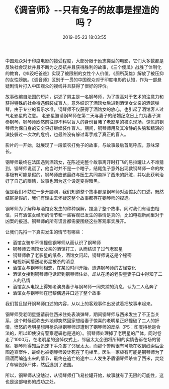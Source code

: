 ﻿---
title: 《调音师》--只有兔子的故事是捏造的吗？
date: 2019-05-23 18:03:55
tags:
- 调音师
- 影评
categories:
- 书影音
---

中国观众对于印度电影的接受程度，大部分限于励志类型的电影，它们大多数都是反映社会现状并且不断为之反抗并且获得胜利的故事，《三个傻瓜》战胜了体制化的教育，《摔跤吧爸爸》实现了被限制的女性个人价值，《厕所英雄》解放了被压抑的女性膀胱。《调音师》区别于一贯的中国观众对于印度电影的认知，作为一部悬疑剧情片打入中国观众的视线并且获得了很好的评价。

故事改编自法国的短片，讲述了男主是一名钢琴师，为了提高对于艺术的注意力和获得特殊的社会待遇假装成盲人，意外结识了酒馆女后进到酒馆女父亲的酒馆弹琴，由于专业的音乐水准，钢琴师不仅获得了酒馆女的放心，也引起了酒馆客人过气老影星的注意。 老影星邀请钢琴师在第二天与妻子的结婚纪念日上门为妻子演奏钢琴，钢琴师欣然前往却不料以盲人的身份目睹了老影星的被杀现场，惊慌的钢琴师为保自身的安全只好继续装作盲人。期间，钢琴师用及其冷静的头脑和精湛的演技躲过一次次的危机，也最终没有躲过毒手成了真正的盲人。

影片的一开始，就展现了一段菜农打兔子的故事，与故事最后首尾呼应，意味深长。

钢琴师最终在法国遇到酒馆女，在陈述完整个故事离开时打飞的易拉罐让人不难猜到，钢琴师说谎了，他当时并不是一个瞎子，结尾兔子意外出现救钢琴师一命的故事极有可能是假的，钢琴师应该最终与医生共同卖掉了西米的肝脏，并以此获利治好了自己的眼睛，故事也因为这个设定变得暗黑。

但是我们不妨进一步开脑洞，我们知道整个故事都是钢琴师对酒馆女的口述，既然结尾是假的，我们有理由去怀疑这整个故事都存在钢琴师的捏造。

钢琴师为了解释与酒馆女发生的种种误解，捏造了整个故事，同时我们有理由相信，只有酒馆女经历的情节和一些客观已发生的事情是真的，比如电视新闻里对于凶案的报道。钢琴师的所有谎言都需要围绕这些客观事实展开。

让我们先捋一下真实发生的情节有哪些：
- 酒馆女骑车不慎撞倒钢琴师从而认识了钢琴师
- 钢琴师去酒馆女父亲的酒馆打工，从而结识了过气老影星
- 钢琴师收了老影星的纸条，酒馆女问起，钢琴师说这是个秘密
- 电视新闻播送老影星被杀的消息
- 酒馆女与钢琴师相恋，在某段时间开始，遭遇钢琴师的古怪变化
- 酒馆女接到钢琴师电话赶到钢琴师住处，却从在场的老影星妻子口中得知了二人的私情
- 酒馆女从电视上得知老演员妻子与钢琴师一同失踪的消息，认为二人私奔了
- 酒馆女与钢琴师在巴黎偶遇并口述了整个故事

我们暂且抛开钢琴师口述的内容，从以上的客观事件出发试着把故事串起来。

钢琴师受老明星邀请前往西米住处表演弹琴，期间钢琴师与西米发生了不正当关系，这个时候谎称去外地却突然回家想给妻子惊喜的老明星正好撞破了二人的奸情，愤怒的老明星想用枪杀掉钢琴师却遭到了钢琴师的反杀（PS：印度持枪是合法的，所以即使没有警察逻辑也是通的）。钢琴师处理掉了老明星的尸体，同时卷走了1000万。在老明星的追悼仪式上，邻居太太企图将所知的实情告诉在场的警察，钢琴师得知后迅速下手杀害了邻居太太，而那个警察很有可能在收到线索后企图追查案件，最终也被钢琴师设计死在了电梯里。医生一家极有可能是钢琴师为了圆谎而编造出来的情节，最终在逃亡的途中二人发生矛盾钢琴师杀害了西米，焚烧了车辆毁掉尸体，然后逃到了法国。

所以，钢琴师从没瞎过，从钢琴师打飞易拉罐开始，故事就有了无限的可能性，这也是这部电影的成功之处。